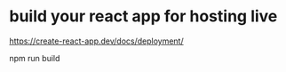# build your react app for hosting live

https://create-react-app.dev/docs/deployment/

npm run build 
